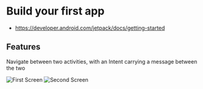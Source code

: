 # Build your first app

* https://developer.android.com/jetpack/docs/getting-started

## Features
Navigate between two activities, with an Intent carrying a message between the two

![First Screen](https://drive.google.com/uc?export=view&id=17qPfCyEIqlbQqmDv5v7XPxOzipcIK5KP)
![Second Screen](https://drive.google.com/uc?export=view&id=1rLnH6-3m7L1y3N6hWs2l_FTduNbhxate)
